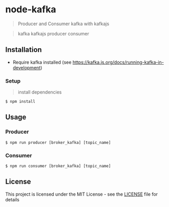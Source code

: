 # node-kafka
> Producer and Consumer kafka with kafkajs

> kafka kafkajs producer consumer

## Installation

- Require kafka installed (see <https://kafka.js.org/docs/running-kafka-in-development>)

### Setup

> install dependencies

```shell
$ npm install
```

## Usage

### Producer

```shell
$ npm run producer [broker_kafka] [topic_name]
```

### Consumer

```shell
$ npm run consumer [broker_kafka] [topic_name]
```

## License

This project is licensed under the MIT License - see the [LICENSE](LICENSE) file for details
